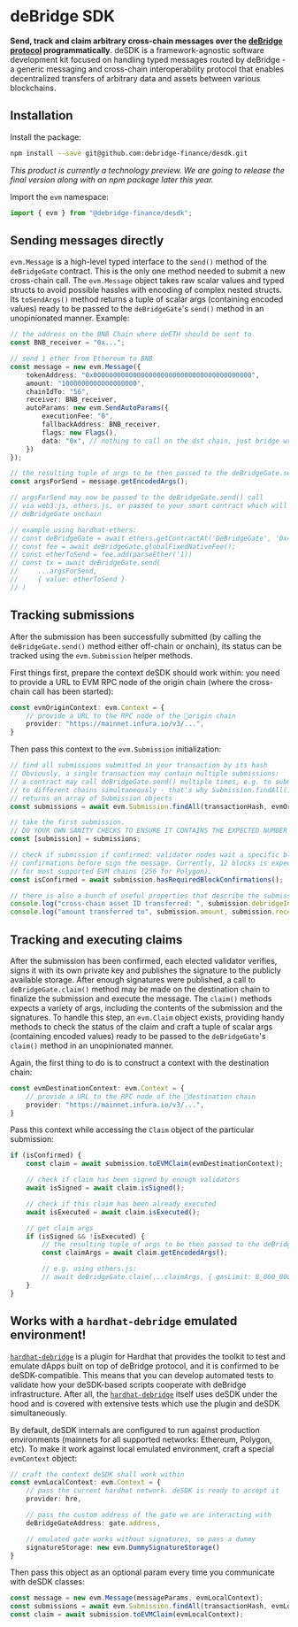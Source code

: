 # deBridge SDK

**Send, track and claim arbitrary cross-chain messages over the [deBridge protocol](https://debridge.finance)  programmatically**. deSDK is a framework-agnostic software development kit focused on handling typed messages routed by deBridge - a generic messaging and cross-chain interoperability protocol that enables decentralized transfers of arbitrary data and assets between various blockchains.

## Installation

Install the package:

```bash
npm install --save git@github.com:debridge-finance/desdk.git
```

*This product is currently a technology preview. We are going to release the final version along with an npm package later this year.*


Import the `evm` namespace:

```ts
import { evm } from "@debridge-finance/desdk";
```

## Sending messages directly

`evm.Message` is a high-level typed interface to the `send()` method of the `deBridgeGate` contract. This is the only one method needed to submit a new cross-chain call. The `evm.Message` object takes raw scalar values and typed structs to avoid possible hassles with encoding of complex nested structs. Its `toSendArgs()` method returns a tuple of scalar args (containing encoded values) ready to be passed to the `deBridgeGate`'s `send()` method in an unopinionated manner. Example:

```ts
// the address on the BNB Chain where deETH should be sent to
const BNB_receiver = "0x...";

// send 1 ether from Ethereum to BNB
const message = new evm.Message({
    tokenAddress: "0x0000000000000000000000000000000000000000",
    amount: "1000000000000000000",
    chainIdTo: "56",
    receiver: BNB_receiver,
    autoParams: new evm.SendAutoParams({
        executionFee: "0",
        fallbackAddress: BNB_receiver,
        flags: new Flags(),
        data: "0x", // nothing to call on the dst chain, just bridge wrapped ether
    })
});

// the resulting tuple of args to be then passed to the deBridgeGate.send() method
const argsForSend = message.getEncodedArgs();

// argsForSend may now be passed to the deBridgeGate.send() call
// via web3.js, ethers.js, or passed to your smart contract which will call
// deBridgeGate onchain

// example using hardhat-ethers:
// const deBridgeGate = await ethers.getContractAt('DeBridgeGate', '0x43dE2d77BF8027e25dBD179B491e8d64f38398aA);
// const fee = await deBridgeGate.globalFixedNativeFee();
// const etherToSend = fee.add(parseEther('1))
// const tx = await deBridgeGate.send(
//     ...argsForSend,
//     { value: etherToSend }
// )
```

## Tracking submissions

After the submission has been successfully submitted (by calling the `deBridgeGate.send()` method either off-chain or onchain), its status can be tracked using the `evm.Submission` helper methods.

First things first, prepare the context deSDK should work within: you need to provide a URL to EVM RPC node of the origin chain (where the cross-chain call has been started):

```ts
const evmOriginContext: evm.Context = {
    // provide a URL to the RPC node of the 🛫origin chain
    provider: "https://mainnet.infura.io/v3/...",
}
```

Then pass this context to the `evm.Submission` initialization:

```ts
// find all submissions submitted in your transaction by its hash
// Obviously, a single transaction may contain multiple submissions:
// a contract may call deBridgeGate.send() multiple times, e.g. to submit data
// to different chains simultaneously - that's why Submission.findAll()
// returns an array of Submission objects
const submissions = await evm.Submission.findAll(transactionHash, evmOriginContext);

// take the first submission.
// DO YOUR OWN SANITY CHECKS TO ENSURE IT CONTAINS THE EXPECTED NUMBER OF SUBMISSIONS
const [submission] = submissions;

// check if submission if confirmed: validator nodes wait a specific block
// confirmations before sign the message. Currently, 12 blocks is expected
// for most supported EVM chains (256 for Polygon).
const isConfirmed = await submission.hasRequiredBlockConfirmations();

// there is also a bunch of useful properties that describe the submission, e.g.
console.log("cross-chain asset ID transferred: ", submission.debridgeId)
console.log("amount transferred to", submission.amount, submission.receiver)
```

## Tracking and executing claims

After the submission has been confirmed, each elected validator verifies, signs it with its own private key and publishes the signature to the publicly available storage. After enough signatures were published, a call to `deBridgeGate.claim()` method may be made on the destination chain to finalize the submission and execute the message. The `claim()` methods expects a variety of args, including the contents of the submission and the signatures. To handle this step, an `evm.Claim` object exists, providing handy methods to check the status of the claim and craft a tuple of scalar args (containing encoded values) ready to be passed to the `deBridgeGate`'s `claim()` method in an unopinionated manner.

Again, the first thing to do is to construct a context with the destination chain:

```ts
const evmDestinationContext: evm.Context = {
    // provide a URL to the RPC node of the 🛬destination chain
    provider: "https://mainnet.infura.io/v3/...",
}
```

Pass this context while accessing the `Claim` object of the particular submission:

```ts
if (isConfirmed) {
    const claim = await submission.toEVMClaim(evmDestinationContext);

    // check if claim has been signed by enough validators
    await isSigned = await claim.isSigned();

    // check if this claim has been already executed
    await isExecuted = await claim.isExecuted();

    // get claim args
    if (isSigned && !isExecuted) {
        // the resulting tuple of args to be then passed to the deBridgeGate.claim() method
        const claimArgs = await claim.getEncodedArgs();

        // e.g. using ethers.js:
        // await deBridgeGate.claim(...claimArgs, { gasLimit: 8_000_000 });
    }
}
```

## Works with a `hardhat-debridge` emulated environment!

[`hardhat-debridge`](https://github.com/debridge-finance/hardhat-debridge) is a plugin for Hardhat that provides the toolkit to test and emulate dApps built on top of deBridge protocol, and it is confirmed to be deSDK-compatible. This means that you can develop automated tests to validate how your deSDK-based scripts cooperate with deBridge infrastructure. After all, the [`hardhat-debridge`](https://github.com/debridge-finance/hardhat-debridge) itself uses deSDK under the hood and is covered with extensive tests which use the plugin and deSDK simultaneously.

By default, deSDK internals are configured to run against production environments (mainnets for all supported networks: Ethereum, Polygon, etc). To make it work against local emulated environment, craft a special `evmContext` object:

```ts
// craft the context deSDK shall work within
const evmLocalContext: evm.Context = {
    // pass the current hardhat network. deSDK is ready to accept it
    provider: hre,

    // pass the custom address of the gate we are interacting with
    deBridgeGateAddress: gate.address,

    // emulated gate works without signatures, so pass a dummy
    signatureStorage: new evm.DummySignatureStorage()
}
```

Then pass this object as an optional param every time you communicate with deSDK classes:

```ts
const message = new evm.Message(messageParams, evmLocalContext);
const submissions = await evm.Submission.findAll(transactionHash, evmLocalContext);
const claim = await submission.toEVMClaim(evmLocalContext);
```